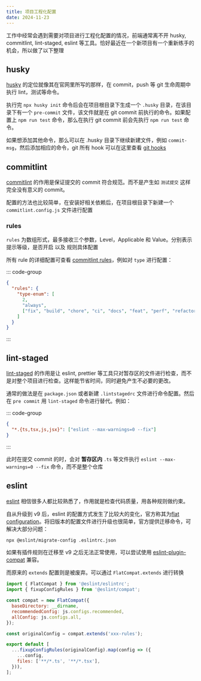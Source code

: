 ```yaml
---
title: 项目工程化配置
date: 2024-11-23
---
```


<BlogCover src="/images/repo-setup/cover.jpg" />

工作中经常会遇到需要对项目进行工程化配置的情况，前端通常离不开 husky, commitlint, lint-staged, eslint 等工具。恰好最近在一个新项目有一个重新练手的机会，所以做了以下整理

## husky

[husky](https://typicode.github.io/husky/) 的定位就像其在官网里所写的那样，在 commit，push 等 git 生命周期中执行 lint，测试等命令。

执行完 `npx husky init` 命令后会在项目根目录下生成一个 `.husky` 目录，在该目录下有一个 `pre-commit` 文件，该文件就是在 git commit 前执行的命令。如果配置上 `npm run test` 命令，那么在执行 git commit 前会先执行 `npm run test` 命令。

如果想添加其他命令，那么可以在 .husky 目录下继续新建文件，例如 `commit-msg`，然后添加相应的命令，git 所有 hook 可以在这里查看 [git hooks](https://git-scm.com/docs/githooks#_hooks)

## commitlint

[commitlint](https://commitlint.js.org/) 的作用是保证提交的 commit 符合规范。而不是产生如 `测试提交` 这样完全没有意义的 commit。

配置的方法也比较简单，在安装好相关依赖后，在项目根目录下新建一个 `commitlint.config.js` 文件进行配置

### rules

`rules` 为数组形式，最多接收三个参数，Level，Applicable 和 Value。分别表示提示等级，是否开启 以及 规则具体配置

所有 rule 的详细配置可查看 [commitlint rules](https://commitlint.js.org/reference/rules.html)，例如对 `type` 进行配置：

::: code-group

```json [.commitlintrc] {3-7}
{
  "rules": {
    "type-enum": [
      2,
      "always",
      ["fix", "build", "chore", "ci", "docs", "feat", "perf", "refactor", "revert", "style", "test", "type"]
    ]
  }
}
```

:::

## lint-staged

[lint-staged](https://github.com/lint-staged/lint-staged#readme) 的作用是让 eslint, prettier 等工具只对暂存区的文件进行检查，而不是对整个项目进行检查。这样能节省时间，同时避免产生不必要的更改。

通常的做法是在 `package.json` 或者新建 `.lintstagedrc` 文件进行命令配置。然后在 `pre commit` 用 `lint-staged` 命令进行替代。例如：

::: code-group

```json [.lintstagedrc]
{
  "*.{ts,tsx,js,jsx}": ["eslint --max-warnings=0 --fix"]
}
```

:::

此时在提交 commit 的时，会对 **暂存区内** `.ts` 等文件执行 `eslint --max-warnings=0 --fix` 命令，而不是整个仓库

## eslint

[eslint](https://eslint.org/) 相信很多人都比较熟悉了，作用就是检查代码质量，用各种规则做约束。

自从升级到 v9 后，eslint 的配置方式发生了比较大的变化，官方称其为[flat configuration](https://eslint.org/docs/latest/use/configure/configuration-files)。将旧版本的配置文件进行升级也很简单，官方提供迁移命令，可解决大部分问题：

```bash
npx @eslint/migrate-config .eslintrc.json
```

如果有插件规则在迁移至 v9 之后无法正常使用，可以尝试使用 [eslint-plugin-compat](https://github.com/amilajack/eslint-plugin-compat) 兼容。

而原来的 `extends` 配置则是被废弃。可以通过 `FlatCompat.extends` 进行转换

```js
import { FlatCompat } from '@eslint/eslintrc';
import { fixupConfigRules } from '@eslint/compat';

const compat = new FlatCompat({
  baseDirectory: __dirname,
  recommendedConfig: js.configs.recommended,
  allConfig: js.configs.all,
});

const originalConfig = compat.extends('xxx-rules');

export default [
  ...fixupConfigRules(originalConfig).map(config => ({
    ...config,
    files: ['**/*.ts', '**/*.tsx'],
  })),
];
```
